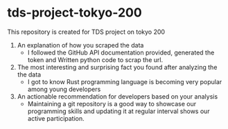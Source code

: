# tds-project-tokyo-200
This repository is created for TDS project on tokyo 200

1. An explanation of how you scraped the data
   - I followed the GitHub API documentation provided, generated the token and Written python code to scrap the url.
2. The most interesting and surprising fact you found after analyzing the the data
   - I got to know Rust programming language is becoming very popular among young developers
3. An actionable recommendation for developers based on your analysis 
   -  Maintaining a git repository is a good way to showcase our programming skills and updating it at regular interval shows our active participation.

  
